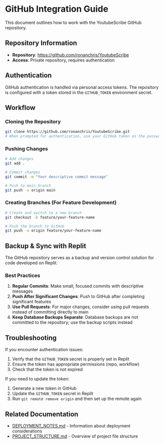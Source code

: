 # GitHub Integration Guide

This document outlines how to work with the YoutubeScribe GitHub repository.

## Repository Information

- **Repository**: https://github.com/ronanchris/YoutubeScribe
- **Access**: Private repository, requires authentication

## Authentication

GitHub authentication is handled via personal access tokens. The repository is configured with a token stored in the `GITHUB_TOKEN` environment secret.

## Workflow

### Cloning the Repository

```bash
git clone https://github.com/ronanchris/YoutubeScribe.git
# When prompted for authentication, use your GitHub token as the password
```

### Pushing Changes

```bash
# Add changes
git add .

# Commit changes
git commit -m "Your descriptive commit message"

# Push to main branch
git push -u origin main
```

### Creating Branches (For Feature Development)

```bash
# Create and switch to a new branch
git checkout -b feature/your-feature-name

# Push the branch to GitHub
git push -u origin feature/your-feature-name
```

## Backup & Sync with Replit

The GitHub repository serves as a backup and version control solution for code developed on Replit. 

### Best Practices

1. **Regular Commits**: Make small, focused commits with descriptive messages
2. **Push After Significant Changes**: Push to GitHub after completing significant features
3. **Use Pull Requests**: For major changes, consider using pull requests instead of committing directly to main
4. **Keep Database Backups Separate**: Database backups are not committed to the repository; use the backup scripts instead

## Troubleshooting

If you encounter authentication issues:

1. Verify that the `GITHUB_TOKEN` secret is properly set in Replit
2. Ensure the token has appropriate permissions (repo, workflow)
3. Check that the token is not expired

If you need to update the token:

1. Generate a new token in GitHub
2. Update the `GITHUB_TOKEN` secret in Replit
3. Run `git remote remove origin` and then set up the remote again

## Related Documentation

- [DEPLOYMENT_NOTES.md](./DEPLOYMENT_NOTES.md) - Information about deployment considerations
- [PROJECT_STRUCTURE.md](./PROJECT_STRUCTURE.md) - Overview of project file structure